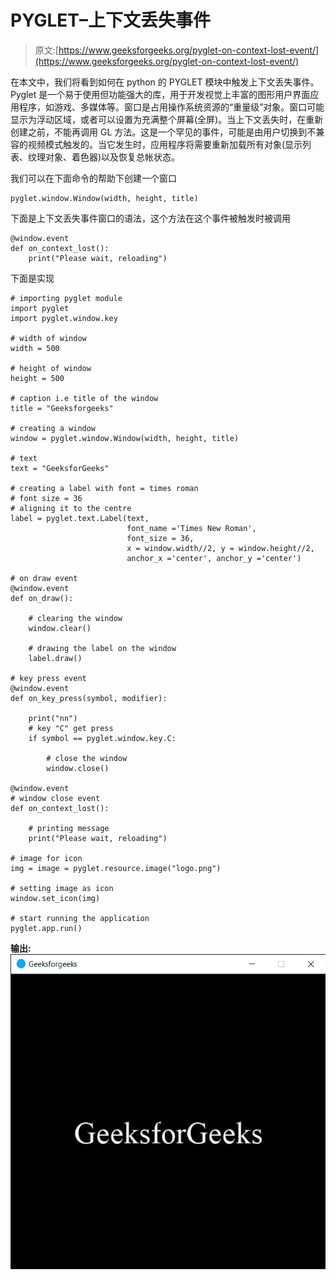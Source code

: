 # PYGLET–上下文丢失事件

> 原文:[https://www.geeksforgeeks.org/pyglet-on-context-lost-event/](https://www.geeksforgeeks.org/pyglet-on-context-lost-event/)

在本文中，我们将看到如何在 python 的 PYGLET 模块中触发上下文丢失事件。Pyglet 是一个易于使用但功能强大的库，用于开发视觉上丰富的图形用户界面应用程序，如游戏、多媒体等。窗口是占用操作系统资源的“重量级”对象。窗口可能显示为浮动区域，或者可以设置为充满整个屏幕(全屏)。当上下文丢失时，在重新创建之前，不能再调用 GL 方法。这是一个罕见的事件，可能是由用户切换到不兼容的视频模式触发的。当它发生时，应用程序将需要重新加载所有对象(显示列表、纹理对象、着色器)以及恢复总帐状态。

我们可以在下面命令的帮助下创建一个窗口

```
pyglet.window.Window(width, height, title)

```

下面是上下文丢失事件窗口的语法，这个方法在这个事件被触发时被调用

```
@window.event       
def on_context_lost():
    print("Please wait, reloading")

```

下面是实现

```
# importing pyglet module
import pyglet
import pyglet.window.key

# width of window
width = 500

# height of window
height = 500

# caption i.e title of the window
title = "Geeksforgeeks"

# creating a window
window = pyglet.window.Window(width, height, title)

# text 
text = "GeeksforGeeks"

# creating a label with font = times roman
# font size = 36
# aligning it to the centre
label = pyglet.text.Label(text,
                          font_name ='Times New Roman',
                          font_size = 36,
                          x = window.width//2, y = window.height//2,
                          anchor_x ='center', anchor_y ='center')

# on draw event
@window.event
def on_draw():

    # clearing the window
    window.clear()

    # drawing the label on the window
    label.draw()

# key press event    
@window.event
def on_key_press(symbol, modifier):

    print("nn")
    # key "C" get press
    if symbol == pyglet.window.key.C:

        # close the window
        window.close()

@window.event   
# window close event       
def on_context_lost():

    # printing message
    print("Please wait, reloading")

# image for icon
img = image = pyglet.resource.image("logo.png")

# setting image as icon
window.set_icon(img)

# start running the application
pyglet.app.run()
```

**输出:**
![](img/7219632b263b51b2f89cf59186904591.png)